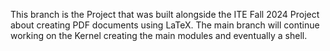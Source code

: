 This branch is the Project that was built alongside the ITE Fall 2024 Project about creating PDF documents using LaTeX. The main branch will continue working on the Kernel creating the main modules and eventually a shell.
